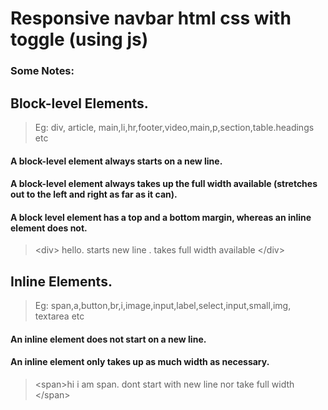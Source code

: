 # Responsive navbar html css with toggle (using js)

### Some Notes:

## Block-level Elements.
> Eg: div, article, main,li,hr,footer,video,main,p,section,table.headings etc

#### A block-level element always starts on a new line.
#### A block-level element always takes up the full width available (stretches out to the left and right as far as it can).
#### A block level element has a top and a bottom margin, whereas an inline element does not.

>  &lt;div&gt; hello. starts new line . takes full width available &lt;/div&gt;


## Inline Elements.
> Eg: span,a,button,br,i,image,input,label,select,input,small,img, textarea etc

#### An inline element does not start on a new line.
#### An inline element only takes up as much width as necessary.

> &lt;span&gt;hi i am span. dont start with new line nor take full width &lt;/span&gt;

